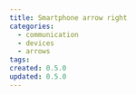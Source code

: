```yaml
---
title: Smartphone arrow right
categories:
  - communication
  - devices
  - arrows
tags:
created: 0.5.0
updated: 0.5.0
---
```

